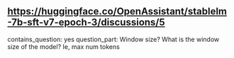## https://huggingface.co/OpenAssistant/stablelm-7b-sft-v7-epoch-3/discussions/5

contains_question: yes
question_part: Window size? What is the window size of the model? Ie, max num tokens